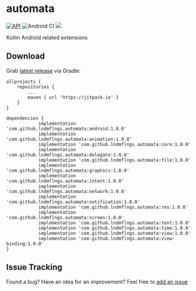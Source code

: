 # automata
[![API](https://img.shields.io/badge/API-16%2B-orange.svg)](https://android-arsenal.com/api?level=16)
![Android CI](https://github.com/lndmflngs/automata/workflows/Android%20CI/badge.svg?branch=master)
[![](https://jitpack.io/v/lndmflngs/automata.svg)](https://jitpack.io/#lndmflngs/automata)

Kotlin Android related extensions

## Download
Grab [latest release](https://jitpack.io/#lndmflngs/automata) via Gradle:

```
allprojects {
    repositories {
        ...
        maven { url 'https://jitpack.io' }
    }
}
```
```
dependencies {
            implementation 'com.github.lndmflngs.automata:android:1.0.0'
            implementation 'com.github.lndmflngs.automata:animation:1.0.0'
            implementation 'com.github.lndmflngs.automata:core:1.0.0'
            implementation 'com.github.lndmflngs.automata:delegate:1.0.0'
            implementation 'com.github.lndmflngs.automata:file:1.0.0'
            implementation 'com.github.lndmflngs.automata:graphics:1.0.0'
            implementation 'com.github.lndmflngs.automata:intent:1.0.0'
            implementation 'com.github.lndmflngs.automata:network:1.0.0'
            implementation 'com.github.lndmflngs.automata:notification:1.0.0'
            implementation 'com.github.lndmflngs.automata:res:1.0.0'
            implementation 'com.github.lndmflngs.automata:screen:1.0.0'
            implementation 'com.github.lndmflngs.automata:text:1.0.0'
            implementation 'com.github.lndmflngs.automata:time:1.0.0'
            implementation 'com.github.lndmflngs.automata:view:1.0.0'
            implementation 'com.github.lndmflngs.automata:view-binding:1.0.0'
}
```

## Issue Tracking
Found a bug? Have an idea for an improvement? Feel free to [add an issue](../../issues)
